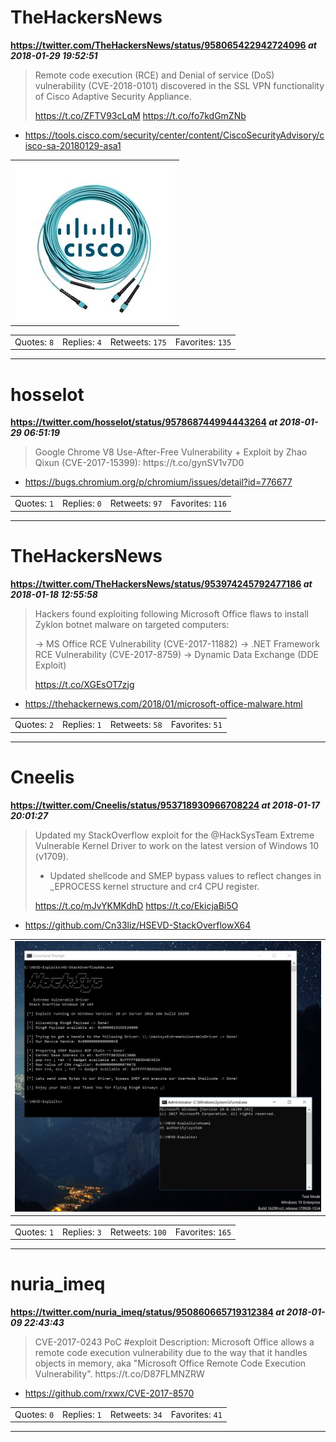 # TheHackersNews
**https://twitter.com/TheHackersNews/status/958065422942724096 _at 2018-01-29 19:52:51_**
<blockquote>
Remote code execution (RCE) and Denial of service (DoS) vulnerability (CVE-2018-0101) discovered in the SSL VPN functionality of Cisco Adaptive Security Appliance. 

https://t.co/ZFTV93cLqM https://t.co/fo7kdGmZNb
</blockquote>

* https://tools.cisco.com/security/center/content/CiscoSecurityAdvisory/cisco-sa-20180129-asa1

<table><tr>
<td><img src="pictures/http+++pbs.twimg.com+tweet_video_thumb+DUu7alTVQAA1ajB.jpg" alt="http://pbs.twimg.com/tweet_video_thumb/DUu7alTVQAA1ajB.jpg"></td>
</table></tr>
<table><tr>
<td>Quotes: <code>8</code></td>
<td>Replies: <code>4</code></td>
<td>Retweets: <code>175</code></td>
<td>Favorites: <code>135</code></td>
</tr></table>

---

# hosselot
**https://twitter.com/hosselot/status/957868744994443264 _at 2018-01-29 06:51:19_**
<blockquote>
Google Chrome V8 Use-After-Free Vulnerability + Exploit by Zhao Qixun (CVE-2017-15399):
https://t.co/gynSV1v7D0
</blockquote>

* https://bugs.chromium.org/p/chromium/issues/detail?id=776677

<table><tr>
<td>Quotes: <code>1</code></td>
<td>Replies: <code>0</code></td>
<td>Retweets: <code>97</code></td>
<td>Favorites: <code>116</code></td>
</tr></table>

---

# TheHackersNews
**https://twitter.com/TheHackersNews/status/953974245792477186 _at 2018-01-18 12:55:58_**
<blockquote>
Hackers found exploiting following Microsoft Office flaws to install Zyklon botnet malware on targeted computers:

→ MS Office RCE Vulnerability (CVE-2017-11882)
→ .NET Framework RCE Vulnerability (CVE-2017-8759)
→ Dynamic Data Exchange (DDE Exploit)

https://t.co/XGEsOT7zjg
</blockquote>

* https://thehackernews.com/2018/01/microsoft-office-malware.html

<table><tr>
<td>Quotes: <code>2</code></td>
<td>Replies: <code>1</code></td>
<td>Retweets: <code>58</code></td>
<td>Favorites: <code>51</code></td>
</tr></table>

---

# Cneelis
**https://twitter.com/Cneelis/status/953718930966708224 _at 2018-01-17 20:01:27_**
<blockquote>
Updated my StackOverflow exploit for the @HackSysTeam Extreme Vulnerable Kernel Driver to work on the latest version of Windows 10 (v1709).

* Updated shellcode and SMEP bypass values to reflect changes in _EPROCESS kernel structure and cr4 CPU register.

https://t.co/mJvYKMKdhD https://t.co/EkicjaBi5O
</blockquote>

* https://github.com/Cn33liz/HSEVD-StackOverflowX64

<table><tr>
<td><img src="pictures/http+++pbs.twimg.com+media+DTxH9qSX0AEHpRN.jpg" alt="http://pbs.twimg.com/media/DTxH9qSX0AEHpRN.jpg"></td>
</table></tr>
<table><tr>
<td>Quotes: <code>1</code></td>
<td>Replies: <code>3</code></td>
<td>Retweets: <code>100</code></td>
<td>Favorites: <code>165</code></td>
</tr></table>

---

# nuria_imeq
**https://twitter.com/nuria_imeq/status/950860665719312384 _at 2018-01-09 22:43:43_**
<blockquote>
CVE-2017-0243 PoC #exploit
Description:
Microsoft Office allows a remote code execution vulnerability due to the way that it handles objects in memory, aka "Microsoft Office Remote Code Execution Vulnerability".
https://t.co/D87FLMNZRW
</blockquote>

* https://github.com/rxwx/CVE-2017-8570

<table><tr>
<td>Quotes: <code>0</code></td>
<td>Replies: <code>1</code></td>
<td>Retweets: <code>34</code></td>
<td>Favorites: <code>41</code></td>
</tr></table>

---

